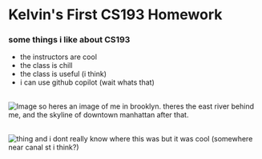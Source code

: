 # Kelvin's First CS193 Homework

### some things i like about CS193

- the instructors are cool
- the class is chill
- the class is useful (i think)
- i can use github copilot (wait whats that)

\
![Image](https://lh3.googleusercontent.com/pw/AIL4fc-Qj2WeEF4sJ3BdbqSlIuKLQfGG0_W7WJGe0liKJZnSaJ-ozsDSpd6SSpTnOBkZoRRLQm0KkUGD4fzjf5MaRBDmtWHt3ilPrfCAY9TLWONT7JQr1S-FKDMwznQouMxYQ8oWS5tMzPL_jcJIRY7qFM7Hfy2HvjMd3gOpPLTLo6BYBbWJ3IPZt_8az259MHpp765juC6uLoYE3NK7BjaHXTp0a9U8DkDw3D408AZaHyRVE8NUUiX7gf77Lney5HmCrbkiC0LvviJTEF_qW67nSQKEmybfcLVPUJ7PWfhyh6sJq1G8dAhTzHfMtEV3n2I8EKMZcV8Edqf-ERiMKAXfpE0YfKTj2wMNYquIe1NVWnDXutv_7nMvnDSgw0PzcqZF0pb9203lU35iy81fDBA7eNx6M4ZCFE9SnbHj5AqOINI7JOfZQqyIn06WHSoPjNfB4w_R1H3J-OhfCJx-4uZjNH3RlCX6VX86IlG7UjH88laiWOzPRIWDbIfhaaeQ9FVAByIxSsHVIPvVVWgnz0XkFZ912WpQpBWqu3rOFTINTcyBQ1quK4gsMtMVj6VCUFdOrXydsInPxxDD7I8k13TMEN64LPUAMKDHkvKkD5pFJOmsm8Jll7y-5NlNZcG-6NAJC2bZ4d_6GqXTs-w98tT8gnVzZm8o_bxi01qAqN5VbzaulM0r5XE_2TBceOSXp7qSMACkiwmcMNNhr70ac1Pcny1fszN0Tn6zLtYXw3xeo3GWnEaS3L8SEgrVLz7C_63D0_mloE-JnOMEUeKPY07e3YtwsvuVO9fXywKwLBFkSOaAw0UN4LzHWFA0kTGKEX76x_4_XBMAO2n0fUnmt_lbN9Stbf_bIsZiz5QAg4YtPz2-nnRQXfTNG5wU5Y-u1E86ganDCgBL7j6fVmqFHuA4SPY=w1278-h959-s-no?authuser=0)
so heres an image of me in brooklyn. theres the east river behind me, and the skyline of downtown manhattan after that.

\
![thing](https://lh3.googleusercontent.com/pw/AIL4fc_7NzeOIibgTtSs_F2ZENkrw3FZdnY1M7ht3jC-DVwVA2MpvaM7ahxBnWbSiN-n8wPwF15Fm4x5fnL0Rp8n4qsTeYCmu9QGiQO4dN5U1byFssjJFar8YBQTjNcw9HOK8SNh7uh6hXEX2LsfBwGKOiFle8DLTAOqG2NNcFVk4uIXt5Fw_o2sy5CaIE9w_69JmUcKFUHq6P73e6kGpbGdlH_04xjgS9TNXumVNTNi1k1EGD6rTLnH0bTH-bgg3A7ntQcVlN7sFJswLXXTzPKNjSfTu9Pb7g8dRgsj-m1swpLdQJnoyKd4NTvRpeHKkIEJQ8sEWxGFNIFdfGwFd-zPzpcgDHdo1Xrut-5TXorqHR-coANq3BKTpkRV22YgAiTifh3ylUp5KLiPgvhY1cHq9nwbtepCr09Z7aiBUA-dyVxh2v_ms845SLWimV0rBTobxAWvH2xNDmP9kZdVM1lc6bt3lqO7kJ6CX1g5iJPu4EWydmXzO6z4BfPGseXtKkYnkbsBY6kWyofRVqap5BgMSx1lOOeL-lWE9oJrhsuPFZsWXYF8JvazONXN4OcsaYDo8ACFv5w19kZoXpVgJolIeS1SZROFoMnxyUNnEPsuCIKqqdJjeSp3FcI1yA7viIufAeY6UgWUobk_ZoYsPefnLsfQpPmOtz5Oy8apfZIbE4JMYwdQmx8VWHX-0xlOi70eq7h1K29xA3flqxqnoYyCPVb2m7KkZQOxbpAWQSvNgDXT7k8QWS1GqJLqrpePcDFMbhPZB7OUb57CFbRoIVYXubrSiGpw4M0UKQiGwrnzecerKfeChxlqtf092gA8yccI2AAHHpPOSQBa9cmZ4yBWbc5YesYMTyf_faVqODZ6ZC5NLIXJ0xzXRSDWsD4JYonneoy7LnEkApJzl0wY2XbnfQ=w1278-h959-s-no?authuser=0)
and i dont really know where this was but it was cool (somewhere near canal st i think?)
<!-- ## Welcome to GitHub Pages

You can use the [editor on GitHub](https://github.com/kalutes/CS193_Fall18_Lab1/edit/master/index.md) to maintain and preview the content for your website in Markdown files.

Whenever you commit to this repository, GitHub Pages will run [Jekyll](https://jekyllrb.com/) to rebuild the pages in your site, from the content in your Markdown files.

### Markdown

Markdown is a lightweight and easy-to-use syntax for styling your writing. It includes conventions for

```markdown
Syntax highlighted code block

# Header 1
## Header 2
### Header 3

- Bulleted
- List

1. Numbered
2. List

**Bold** and _Italic_ and `Code` text

[Link](url) and ![Image](src)
```

For more details see [GitHub Flavored Markdown](https://guides.github.com/features/mastering-markdown/).

### Jekyll Themes

Your Pages site will use the layout and styles from the Jekyll theme you have selected in your [repository settings](https://github.com/kalutes/CS193_Fall18_Lab1/settings). The name of this theme is saved in the Jekyll `_config.yml` configuration file.

### Support or Contact

Having trouble with Pages? Check out our [documentation](https://help.github.com/categories/github-pages-basics/) or [contact support](https://github.com/contact) and we’ll help you sort it out. -->
